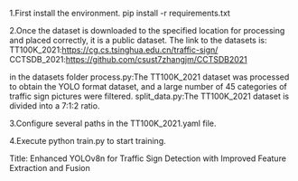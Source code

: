 1.First install the environment.
  pip install -r requirements.txt

2.Once the dataset is downloaded to the specified location for processing and placed correctly, it is a public dataset.
  The link to the datasets is:
  TT100K_2021:https://cg.cs.tsinghua.edu.cn/traffic-sign/
  CCTSDB_2021:https://github.com/csust7zhangjm/CCTSDB2021
  
  in the datasets folder
  process.py:The TT100K_2021 dataset was processed to obtain the YOLO format dataset, and a large number of 45 categories of traffic sign pictures were filtered. 
  split_data.py:The TT100K_2021 dataset is divided into a 7:1:2 ratio.

3.Configure several paths in the TT100K_2021.yaml file.

4.Execute python train.py to start training.




Title:
Enhanced YOLOv8n for Traffic Sign Detection with Improved Feature Extraction and Fusion
